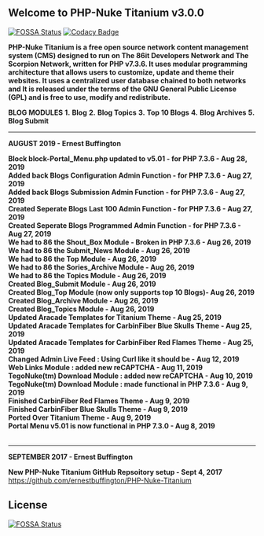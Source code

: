 ## Welcome to PHP-Nuke Titanium v3.0.0
[![FOSSA Status](https://app.fossa.com/api/projects/git%2Bgithub.com%2Fernestbuffington%2FPHP-Nuke-Titanium.svg?type=shield)](https://app.fossa.com/projects/git%2Bgithub.com%2Fernestbuffington%2FPHP-Nuke-Titanium?ref=badge_shield) [![Codacy Badge](https://api.codacy.com/project/badge/Grade/f73a87583b47477391011a826a7bd7e8)](https://www.codacy.com/app/ernestbuffington/PHP-Nuke-Titanium?utm_source=github.com&amp;utm_medium=referral&amp;utm_content=ernestbuffington/PHP-Nuke-Titanium&amp;utm_campaign=Badge_Grade)

**PHP-Nuke Titanium is a free open source network content management system (CMS) designed to run on The 86it Developers Network and The 
Scorpion Network, written for PHP v7.3.6. It uses modular programming architecture that allows users to customize, update and theme 
their websites. It uses a centralized user database chained to both networks and It is released under the terms of the GNU General 
Public License (GPL) and is free to use, modify and redistribute.**

**BLOG MODULES**
**1.** **Blog**
**2.** **Blog Topics**
**3.** **Top 10 Blogs**
**4.** **Blog Archives**
**5.** **Blog Submit**



<hr>
<strong>AUGUST 2019 - Ernest Buffington</strong> 

<strong>Block block-Portal_Menu.php updated to v5.01 - for PHP 7.3.6 - Aug 28, 2019 </strong><br /> 
<strong>Added back Blogs Configuration Admin Function - for PHP 7.3.6 - Aug 27, 2019 </strong><br /> 
<strong>Added back Blogs Submission Admin Function - for PHP 7.3.6 - Aug 27, 2019 </strong><br />
<strong>Created Seperate Blogs Last 100 Admin Function - for PHP 7.3.6 - Aug 27, 2019 </strong><br />
<strong>Created Seperate Blogs Programmed Admin Function - for PHP 7.3.6 - Aug 27, 2019 </strong><br />
<strong>We had to 86 the Shout_Box Module - Broken in PHP 7.3.6 - Aug 26, 2019 </strong><br />
<strong>We had to 86 the Submit_News Module - Aug 26, 2019 </strong><br />
<strong>We had to 86 the Top Module - Aug 26, 2019 </strong><br />
<strong>We had to 86 the Sories_Archive Module - Aug 26, 2019 </strong><br />
<strong>We had to 86 the Topics Module - Aug 26, 2019 </strong><br />
<strong>Created Blog_Submit Module - Aug 26, 2019 </strong><br />
<strong>Created Blog_Top Module (now only supports top 10 Blogs)- Aug 26, 2019 </strong><br />
<strong>Created Blog_Archive Module - Aug 26, 2019 </strong><br />
<strong>Created Blog_Topics Module - Aug 26, 2019 </strong><br />
<strong>Updated Aracade Templates for Titanium Theme - Aug 25, 2019 </strong><br />
<strong>Updated Aracade Templates for CarbinFiber Blue Skulls Theme - Aug 25, 2019 </strong><br />
<strong>Updated Aracade Templates for CarbinFiber Red Flames Theme - Aug 25, 2019 </strong><br />
<strong>Changed Admin Live Feed : Using Curl like it should be - Aug 12, 2019 </strong><br />
<strong>Web Links Module : added new reCAPTCHA - Aug 11, 2019 </strong><br />
<strong>TegoNuke(tm) Download Module : added new reCAPTCHA - Aug 10, 2019 </strong><br />
<strong>TegoNuke(tm) Download Module : made functional in PHP 7.3.6 - Aug 9, 2019 </strong><br />
<strong>Finished CarbinFiber Red Flames Theme - Aug 9, 2019 </strong><br />
<strong>Finished CarbinFiber Blue Skulls Theme - Aug 9, 2019 </strong><br />
<strong>Ported Over Titanium Theme - Aug 9, 2019 </strong><br />
<strong>Portal Menu v5.01 is now functional in PHP 7.3.0 - Aug 8, 2019 </strong><br /><br />

<hr>
<strong>SEPTEMBER 2017 - Ernest Buffington</strong>

<strong>New PHP-Nuke Titanium GitHub Repsoitory setup - Sept 4, 2017 </strong><br />
<a href="https://github.com/ernestbuffington/PHP-Nuke-Titanium" target="_blank">https://github.com/ernestbuffington/PHP-Nuke-Titanium</a>

## License
[![FOSSA Status](https://app.fossa.io/api/projects/git%2Bgithub.com%2Fernestbuffington%2FPHP-Nuke-Titanium.svg?type=large)](https://app.fossa.io/projects/git%2Bgithub.com%2Fernestbuffington%2FPHP-Nuke-Titanium?ref=badge_large)
